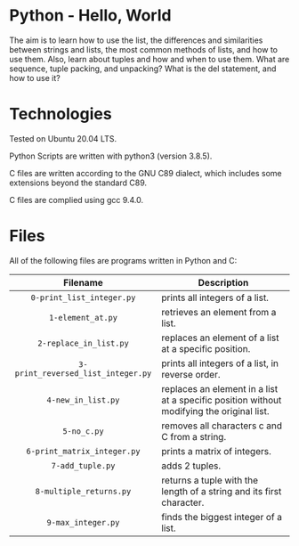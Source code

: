 # Python - Hello, World

The aim is to learn how to use the list, the differences and similarities between strings and lists, the most common methods of lists, and how to use them. Also, learn about tuples and how and when to use them. What are sequence, tuple packing, and unpacking? What is the del statement, and how to use it?

# Technologies

Tested on Ubuntu 20.04 LTS.

Python Scripts are written with python3 (version 3.8.5).

C files are written according to the GNU C89 dialect, which includes some extensions beyond the standard C89.

C files are complied using gcc 9.4.0.

# Files

All of the following files are programs written in Python and C:

| Filename                           | Description
|:----------------------------------:| -----------------------------------------------------------------------------------------
| `0-print_list_integer.py`          | prints all integers of a list.
| `1-element_at.py`                  | retrieves an element from a list.
| `2-replace_in_list.py`             | replaces an element of a list at a specific position.
| `3-print_reversed_list_integer.py` | prints all integers of a list, in reverse order.
| `4-new_in_list.py`                 | replaces an element in a list at a specific position without modifying the original list.
| `5-no_c.py`                        | removes all characters c and C from a string.
| `6-print_matrix_integer.py`        | prints a matrix of integers.
| `7-add_tuple.py`                   | adds 2 tuples.
| `8-multiple_returns.py`            | returns a tuple with the length of a string and its first character.
| `9-max_integer.py`                 | finds the biggest integer of a list.
